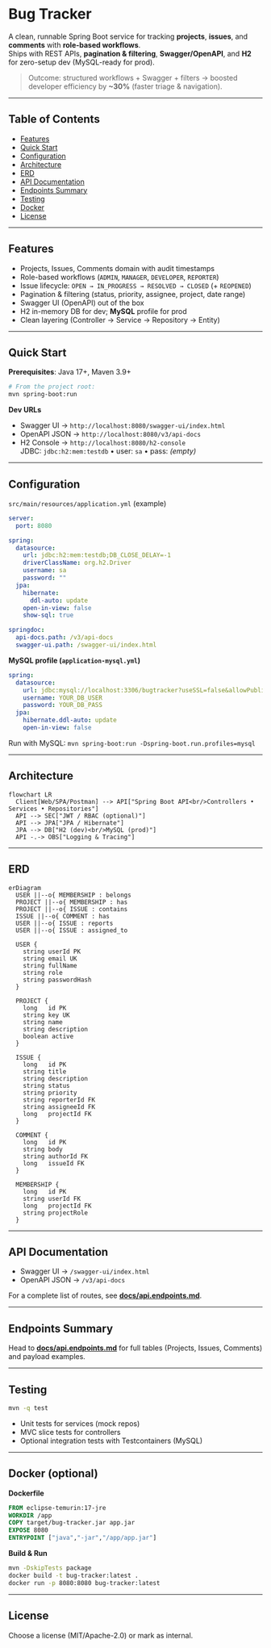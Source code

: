 # Bug Tracker

A clean, runnable Spring Boot service for tracking **projects**, **issues**, and **comments** with **role-based workflows**.  
Ships with REST APIs, **pagination & filtering**, **Swagger/OpenAPI**, and **H2** for zero-setup dev (MySQL-ready for prod).

> Outcome: structured workflows + Swagger + filters → boosted developer efficiency by **~30%** (faster triage & navigation).

---

## Table of Contents
- [Features](#features)
- [Quick Start](#quick-start)
- [Configuration](#configuration)
- [Architecture](#architecture)
- [ERD](#erd)
- [API Documentation](#api-documentation)
- [Endpoints Summary](#endpoints-summary)
- [Testing](#testing)
- [Docker](#docker)
- [License](#license)

---

## Features
- Projects, Issues, Comments domain with audit timestamps
- Role-based workflows (`ADMIN`, `MANAGER`, `DEVELOPER`, `REPORTER`)
- Issue lifecycle: `OPEN → IN_PROGRESS → RESOLVED → CLOSED` (+ `REOPENED`)
- Pagination & filtering (status, priority, assignee, project, date range)
- Swagger UI (OpenAPI) out of the box
- H2 in-memory DB for dev; **MySQL** profile for prod
- Clean layering (Controller → Service → Repository → Entity)

---

## Quick Start

**Prerequisites**: Java 17+, Maven 3.9+

```bash
# From the project root:
mvn spring-boot:run
```

**Dev URLs**
- Swagger UI → `http://localhost:8080/swagger-ui/index.html`
- OpenAPI JSON → `http://localhost:8080/v3/api-docs`
- H2 Console → `http://localhost:8080/h2-console`  
  JDBC: `jdbc:h2:mem:testdb` • user: `sa` • pass: *(empty)*

---

## Configuration

`src/main/resources/application.yml` (example)

```yaml
server:
  port: 8080

spring:
  datasource:
    url: jdbc:h2:mem:testdb;DB_CLOSE_DELAY=-1
    driverClassName: org.h2.Driver
    username: sa
    password: ""
  jpa:
    hibernate:
      ddl-auto: update
    open-in-view: false
    show-sql: true

springdoc:
  api-docs.path: /v3/api-docs
  swagger-ui.path: /swagger-ui/index.html
```

**MySQL profile (`application-mysql.yml`)**

```yaml
spring:
  datasource:
    url: jdbc:mysql://localhost:3306/bugtracker?useSSL=false&allowPublicKeyRetrieval=true&serverTimezone=UTC
    username: YOUR_DB_USER
    password: YOUR_DB_PASS
  jpa:
    hibernate.ddl-auto: update
    open-in-view: false
```

Run with MySQL: `mvn spring-boot:run -Dspring-boot.run.profiles=mysql`

---

## Architecture

```mermaid
flowchart LR
  Client[Web/SPA/Postman] --> API["Spring Boot API<br/>Controllers • Services • Repositories"]
  API --> SEC["JWT / RBAC (optional)"]
  API --> JPA["JPA / Hibernate"]
  JPA --> DB["H2 (dev)<br/>MySQL (prod)"]
  API -.-> OBS["Logging & Tracing"]
```

---

## ERD

```mermaid
erDiagram
  USER ||--o{ MEMBERSHIP : belongs
  PROJECT ||--o{ MEMBERSHIP : has
  PROJECT ||--o{ ISSUE : contains
  ISSUE ||--o{ COMMENT : has
  USER ||--o{ ISSUE : reports
  USER ||--o{ ISSUE : assigned_to

  USER {
    string userId PK
    string email UK
    string fullName
    string role
    string passwordHash
  }

  PROJECT {
    long   id PK
    string key UK
    string name
    string description
    boolean active
  }

  ISSUE {
    long   id PK
    string title
    string description
    string status
    string priority
    string reporterId FK
    string assigneeId FK
    long   projectId FK
  }

  COMMENT {
    long   id PK
    string body
    string authorId FK
    long   issueId FK
  }

  MEMBERSHIP {
    long   id PK
    string userId FK
    long   projectId FK
    string projectRole
  }
```

---

## API Documentation
- Swagger UI → `/swagger-ui/index.html`  
- OpenAPI JSON → `/v3/api-docs`

For a complete list of routes, see **[docs/api.endpoints.md](docs/api.endpoints.md)**.

---

## Endpoints Summary
Head to **[docs/api.endpoints.md](docs/api.endpoints.md)** for full tables (Projects, Issues, Comments) and payload examples.

---

## Testing

```bash
mvn -q test
```
- Unit tests for services (mock repos)  
- MVC slice tests for controllers  
- Optional integration tests with Testcontainers (MySQL)

---

## Docker (optional)

**Dockerfile**
```dockerfile
FROM eclipse-temurin:17-jre
WORKDIR /app
COPY target/bug-tracker.jar app.jar
EXPOSE 8080
ENTRYPOINT ["java","-jar","/app/app.jar"]
```
**Build & Run**
```bash
mvn -DskipTests package
docker build -t bug-tracker:latest .
docker run -p 8080:8080 bug-tracker:latest
```

---

## License
Choose a license (MIT/Apache-2.0) or mark as internal.
